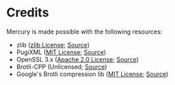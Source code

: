 # Credits

Mercury is made possible with the following resources:

- zlib ([zlib License](/licenses/zlib_LICENSE.txt); [Source](https://github.com/luvit/zlib))
- PugiXML ([MIT License](/licenses/PugiXML_LICENSE.md); [Source](https://github.com/zeux/pugixml))
- OpenSSL 3.x ([Apache 2.0 License](/licenses/OpenSSL_apache-license-2.0.txt); [Source](https://openssl-library.org/source/license/index.html))
- Brotli-CPP (Unlicensed; [Source](https://github.com/CHN-beta/brotli-cpp))
- Google's Brotli compression lib ([MIT License](/licenses/Brotli_LICENSE.txt); [Source](https://github.com/google/brotli))